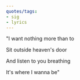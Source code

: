 ```yaml
---
quotes/tags:
- sig
- lyrics
---
```




"I want nothing more than to 

 Sit outside heaven's door

 And listen to you breathing

 It's where I wanna be"